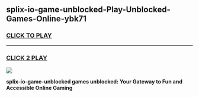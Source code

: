 
## splix-io-game-unblocked-Play-Unblocked-Games-Online-ybk71
<h3>
<a href="https://premium76.site?title=splix-io-game-unblocked&ref=25A">CLICK TO PLAY</a></h3>
<hr>

<h3>
<a href="https://premium76.site?title=splix-io-game-unblocked&ref=25A">CLICK 2 PLAY</a>
  
</h3>

<a href="https://premium76.site?title=splix-io-game-unblocked&ref=25A"><img src="https://clearcache.store/games.png"></a>


**splix-io-game-unblocked games unblocked: Your Gateway to Fun and Accessible Online Gaming**

